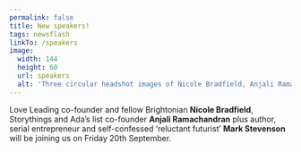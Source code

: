```yaml
---
permalink: false
title: New speakers!
tags: newsflash
linkTo: /speakers
image:
  width: 144
  height: 60
  url: speakers
  alt: 'Three circular headshot images of Nicole Bradfield, Anjali Ramachandran & Mark Stevenson'
---
```


Love Leading co-founder and fellow Brightonian **Nicole Bradfield**, Storythings and Ada’s list co-founder **Anjali Ramachandran** plus author, serial entrepreneur and self-confessed ‘reluctant futurist’ **Mark Stevenson** will be joining us on Friday 20th September.
